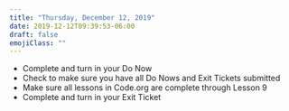 ```yaml
---
title: "Thursday, December 12, 2019"
date: 2019-12-12T09:39:53-06:00
draft: false
emojiClass: ""
---
```


- Complete and turn in your Do Now
- Check to make sure you have all Do Nows and Exit Tickets submitted
- Make sure all lessons in Code.org are complete through Lesson 9
- Complete and turn in your Exit Ticket